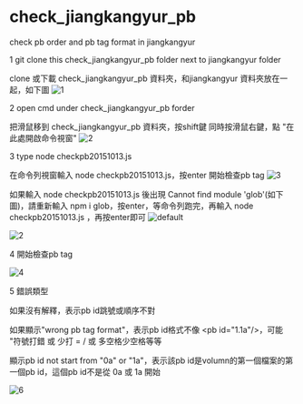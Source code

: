 # check_jiangkangyur_pb
check pb order and pb tag format in jiangkangyur

1 git clone this check_jiangkangyur_pb folder next to jiangkangyur folder

clone 或下載 check_jiangkangyur_pb 資料夾，和jiangkangyur 資料夾放在一起，如下圖
![1](https://cloud.githubusercontent.com/assets/13195099/10474123/61878c62-7265-11e5-8bde-54aebc401a81.JPG)

2 open cmd under check_jiangkangyur_pb forder

把滑鼠移到 check_jiangkangyur_pb 資料夾，按shift鍵 同時按滑鼠右鍵，點 "在此處開啟命令視窗"
![2](https://cloud.githubusercontent.com/assets/13195099/10474207/685323ca-7266-11e5-8906-bd6d078533c9.jpg)

3 type node checkpb20151013.js

在命令列視窗輸入 node checkpb20151013.js，按enter 開始檢查pb tag
![3](https://cloud.githubusercontent.com/assets/13195099/10474245/1176ef68-7267-11e5-87bc-0b8ea05d9fb0.JPG)

如果輸入 node checkpb20151013.js 後出現 Cannot find module 'glob'(如下圖)，請重新輸入 npm i glob，按enter，等命令列跑完，再輸入 node checkpb20151013.js ，再按enter即可
![default](https://cloud.githubusercontent.com/assets/13195099/10603974/e4a3aac0-7753-11e5-872a-5f3db9a1913c.JPG)

![2](https://cloud.githubusercontent.com/assets/13195099/10603979/ef04d3cc-7753-11e5-9939-4808aca134f7.JPG)

4 開始檢查pb tag

![4](https://cloud.githubusercontent.com/assets/13195099/10474265/52a918c6-7267-11e5-9a10-83c6257c9243.JPG)

5 錯誤類型

如果沒有解釋，表示pb id跳號或順序不對

如果顯示"wrong pb tag format"，表示pb id格式不像 \<pb id="1.1a"/\>，可能 "符號打錯 或 少打 = / 或 多空格少空格等等

顯示pb id not start from "0a" or "1a"，表示該pb id是volumn的第一個檔案的第一個pb id，這個pb id不是從 0a 或 1a 開始

![6](https://cloud.githubusercontent.com/assets/13195099/10474488/da41c72c-7269-11e5-97d2-0cbe989398af.JPG)


